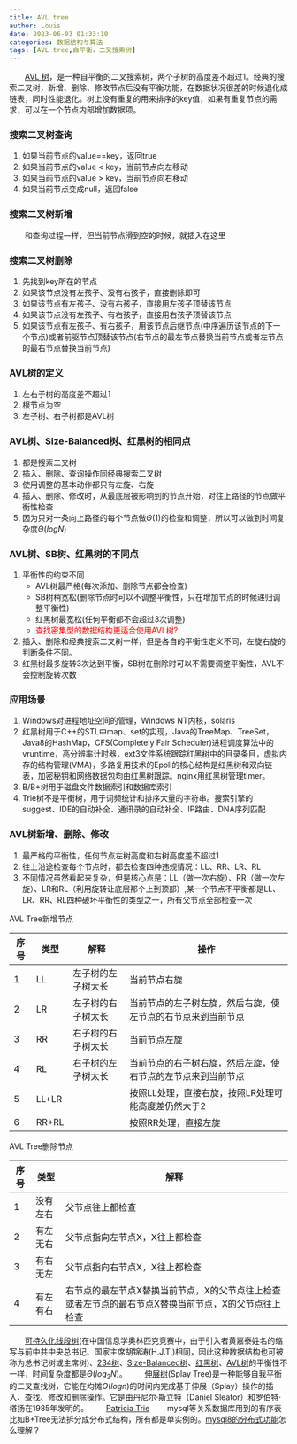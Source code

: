 ```yaml
---
title: AVL tree
author: Louis
date: 2023-06-03 01:33:10
categories: 数据结构与算法
tags: [AVL tree,自平衡，二叉搜索树]
---
```


&emsp;&emsp;[AVL 树](https://en.wikipedia.org/wiki/AVL_tree)，是一种自平衡的二叉搜索树，两个子树的高度差不超过1。经典的搜索二叉树，新增、删除、修改节点后没有平衡功能，在数据状况很差的时候退化成链表，同时性能退化。树上没有重复的用来排序的key值，如果有重复节点的需求，可以在一个节点内部增加数据项。

### 搜索二叉树查询

1. 如果当前节点的value==key，返回true
2. 如果当前节点的value &lt; key，当前节点向左移动
3. 如果当前节点的value &gt; key，当前节点向右移动
4. 如果当前节点变成null，返回false

### 搜索二叉树新增

&emsp;&emsp;和查询过程一样，但当前节点滑到空的时候，就插入在这里

### 搜索二叉树删除

1. 先找到key所在的节点
2. 如果该节点没有左孩子、没有右孩子，直接删除即可
3. 如果该节点有左孩子、没有右孩子，直接用左孩子顶替该节点
4. 如果该节点没有左孩子、有右孩子，直接用右孩子顶替该节点
5. 如果该节点有左孩子、有右孩子，用该节点后继节点(中序遍历该节点的下一个节点)或者前驱节点顶替该节点(右节点的最左节点替换当前节点或者左节点的最右节点替换当前节点)

### AVL树的定义

1. 左右子树的高度差不超过1
2. 根节点为空
3. 左子树、右子树都是AVL树

### AVL树、Size-Balanced树、红黑树的相同点

1. 都是搜索二叉树
2. 插入、删除、查询操作同经典搜索二叉树
3. 使用调整的基本动作都只有左旋、右旋
4. 插入、删除、修改时，从最底层被影响到的节点开始，对往上路径的节点做平衡性检查
5. 因为只对一条向上路径的每个节点做$\Theta(1)$的检查和调整，所以可以做到时间复杂度$\Theta(logN)$

### AVL树、SB树、红黑树的不同点

1. 平衡性的约束不同
    - AVL树最严格(每次添加、删除节点都会检查)
    - SB树稍宽松(删除节点时可以不调整平衡性，只在增加节点的时候递归调整平衡性)
    - 红黑树最宽松(任何平衡都不会超过3次调整)
    - <font color="red">查找密集型的数据结构更适合使用AVL树?</font>
2. 插入、删除和经典搜索二叉树一样，但是各自的平衡性定义不同，左旋右旋的判断条件不同。
3. 红黑树最多旋转3次达到平衡，SB树在删除时可以不需要调整平衡性，AVL不会控制旋转次数

### 应用场景

1. Windows对进程地址空间的管理，Windows NT内核，solaris
2. 红黑树用于C++的STL中map、set的实现，Java的TreeMap、TreeSet，Java8的HashMap，CFS(Completely Fair Scheduler)进程调度算法中的vruntime，高分辨率计时器，ext3文件系统跟踪红黑树中的目录条目，虚拟内存的结构管理(VMA)，多路复用技术的Epoll的核心结构是红黑树和双向链表，加密秘钥和网络数据包均由红黑树跟踪。nginx用红黑树管理timer。
3. B/B+树用于磁盘文件数据索引和数据库索引
4. Trie树不是平衡树，用于词频统计和排序大量的字符串。搜索引擎的suggest、IDE的自动补全、通讯录的自动补全、IP路由、DNA序列匹配

### AVL树新增、删除、修改

1. 最严格的平衡性，任何节点左树高度和右树高度差不超过1
2. 往上沿途检查每个节点时，都去检查四种违规情况：LL、RR、LR、RL
3. 不同情况虽然看起来复杂，但是核心点是：LL（做一次右旋）、RR（做一次左旋）、LR和RL（利用旋转让底层那个上到顶部）,某一个节点不平衡都是LL、LR、RR、RL四种破坏平衡性的类型之一，所有父节点全部检查一次

AVL Tree新增节点

|序号|类型  |解释            |操作|
|----|-----|----------------|----|
|1   |LL   |左子树的左子树太长|当前节点右旋|
|2   |LR   |左子树的右子树太长|当前节点的左子树左旋，然后右旋，使左节点的右节点来到当前节点|
|3   |RR   |右子树的右子树太长|当前节点左旋|
|4   |RL   |右子树的左子树太长|当前节点的右子树右旋，然后左旋，使右节点的左节点来到当前节点|
|5   |LL+LR|                 |按照LL处理，直接右旋，按照LR处理可能高度差仍然大于2|
|6   |RR+RL|                 |按照RR处理，直接左旋|

AVL Tree删除节点

|序号|类型    |解释            |
|----|-------|----------------|
|1   |没有左右|父节点往上都检查|
|2   |有左无右|父节点指向左节点X，X往上都检查|
|3   |有右无左|父节点指向右节点X，X往上都检查|
|4   |有左有右|右节点的最左节点X替换当前节点，X的父节点往上检查或者左节点的最右节点X替换当前节点，X的父节点往上检查|

&emsp;&emsp;[可持久化线段树](https://zh.wikipedia.org/wiki/%E5%8F%AF%E6%8C%81%E4%B9%85%E5%8C%96%E7%BA%BF%E6%AE%B5%E6%A0%91)(在中国信息学奥林匹克竞赛中，由于引入者黄嘉泰姓名的缩写与前中共中央总书记、国家主席胡锦涛(H.J.T.)相同，因此这种数据结构也可被称为总书记树或主席树)、[234树](https://zh.wikipedia.org/zh-hans/2-3-4%E6%A0%91)、[Size-Balanced树](http://wcipeg.com/wiki/Size_Balanced_Tree)、[红黑树](https://en.wikipedia.org/wiki/Red%E2%80%93black_tree)、[AVL树](https://en.wikipedia.org/wiki/AVL_tree)的平衡性不一样，时间复杂度都是$\Theta(log_2N)$。
&emsp;&emsp;[伸展树](https://zh.wikipedia.org/zh-hans/%E4%BC%B8%E5%B1%95%E6%A0%91)(Splay Tree)是一种能够自我平衡的二叉查找树，它能在均摊$\Theta(logn)$的时间内完成基于伸展（Splay）操作的插入、查找、修改和删除操作。它是由丹尼尔·斯立特（Daniel Sleator）和罗伯特·塔扬在1985年发明的。
&emsp;&emsp;[Patricia Trie](https://github.com/krareT/trkdb/wiki/Dynamic-Patricia-Trie)
&emsp;&emsp;mysql等关系数据库用到的有序表比如B+Tree无法拆分成分布式结构，所有都是单实例的。[mysql8的分布式功能](https://dev.mysql.com/doc/refman/8.0/en/group-replication.html)怎么理解？
